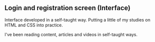 ## Login and registration screen (Interface)
Interface developed in a self-taught way. Putting a little of my studies on HTML and CSS into practice.

I've been reading content, articles and videos in self-taught ways.
